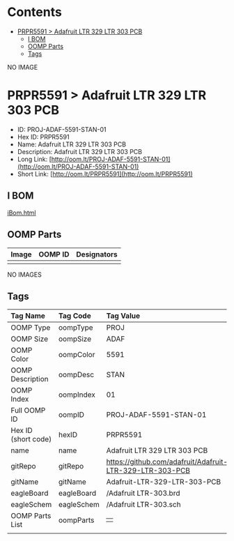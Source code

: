 



Contents
========

* [PRPR5591 > Adafruit LTR 329 LTR 303 PCB](#prpr5591--adafruit-ltr-329-ltr-303-pcb)
	* [I BOM](#i-bom)
	* [OOMP Parts](#oomp-parts)
	* [Tags](#tags)
  
NO IMAGE  
# PRPR5591 > Adafruit LTR 329 LTR 303 PCB

- ID: PROJ-ADAF-5591-STAN-01
- Hex ID: PRPR5591
- Name: Adafruit LTR 329 LTR 303 PCB
- Description: Adafruit LTR 329 LTR 303 PCB
- Long Link: [http://oom.lt/PROJ-ADAF-5591-STAN-01](http://oom.lt/PROJ-ADAF-5591-STAN-01)
- Short Link: [http://oom.lt/PRPR5591](http://oom.lt/PRPR5591)

## I BOM
  
[iBom.html](https://htmlpreview.github.io/?https://github.com/oomlout/oomlout_OOMP_projects/blob/main/PROJ/ADAF/5591/STAN/01ibom.html)
## OOMP Parts
  

|Image|OOMP ID|Designators|
| :--- | :--- | :--- |
||||
  
NO IMAGES  
## Tags
  

|Tag Name|Tag Code|Tag Value|
| :--- | :--- | :--- |
|OOMP Type|oompType|PROJ|
|OOMP Size|oompSize|ADAF|
|OOMP Color|oompColor|5591|
|OOMP Description|oompDesc|STAN|
|OOMP Index|oompIndex|01|
|Full OOMP ID|oompID|PROJ-ADAF-5591-STAN-01|
|Hex ID (short code)|hexID|PRPR5591|
|name|name|Adafruit LTR 329 LTR 303 PCB|
|gitRepo|gitRepo|https://github.com/adafruit/Adafruit-LTR-329-LTR-303-PCB|
|gitName|gitName|Adafruit-LTR-329-LTR-303-PCB|
|eagleBoard|eagleBoard|/Adafruit LTR-303.brd|
|eagleSchem|eagleSchem|/Adafruit LTR-303.sch|
|OOMP Parts List|oompParts|<table><tr><td></td></tr></table>|
||||
